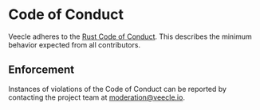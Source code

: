 # Code of Conduct

Veecle adheres to the [Rust Code of Conduct](https://www.rust-lang.org/policies/code-of-conduct). This describes the minimum behavior expected from all contributors.

## Enforcement

Instances of violations of the Code of Conduct can be reported by contacting the project team at [moderation@veecle.io](mailto:moderation@veecle.io).
